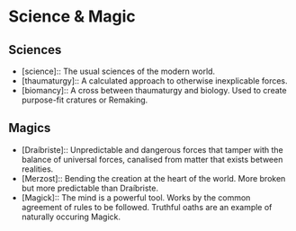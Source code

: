 # Science & Magic

## Sciences
- [science]:: The usual sciences of the modern world.
- [thaumaturgy]:: A calculated approach to otherwise inexplicable forces.
- [biomancy]:: A cross between thaumaturgy and biology. Used to create purpose-fit cratures or Remaking.

## Magics
- [Draíbriste]:: Unpredictable and dangerous forces that tamper with the balance of universal forces, canalised from matter that exists between realities.
- [Merzost]:: Bending the creation at the heart of the world. More broken but more predictable than Draíbriste.
- [Magick]:: The mind is a powerful tool. Works by the common agreement of rules to be followed. Truthful oaths are an example of naturally occuring Magick.
